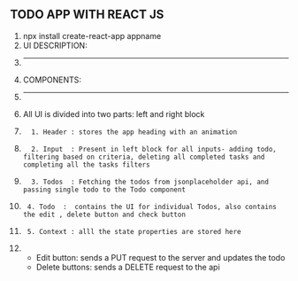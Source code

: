 TODO APP WITH REACT JS
--------------------------------------------------------------------------------------
1. npx install create-react-app appname
2. UI DESCRIPTION:
3. ---------------------------
4.   COMPONENTS:
5.   ---------------------
6.   All UI is divided into two parts: left and right block
7.       1. Header : stores the app heading with an animation
8.       2. Input  : Present in left block for all inputs- adding todo, filtering based on criteria, deleting all completed tasks and completing all the tasks filters
9.       3. Todos  : Fetching the todos from jsonplaceholder api, and passing single todo to the Todo component
10.      4. Todo  :  contains the UI for individual Todos, also contains the edit , delete button and check button
11.      5. Context : alll the state properties are stored here

12.  * Edit button: sends a PUT request to the server and updates the todo
     * Delete buttons: sends a DELETE request to the api
